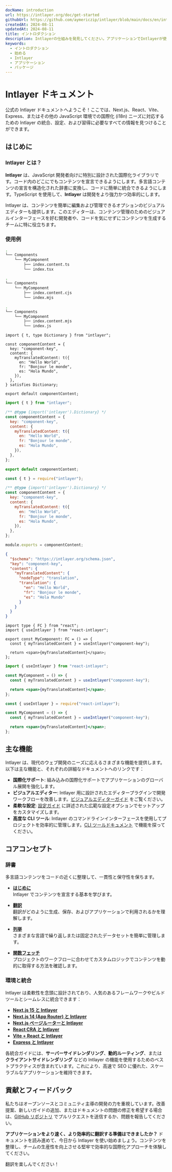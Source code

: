 ```yaml
---
docName: introduction
url: https://intlayer.org/doc/get-started
githubUrl: https://github.com/aymericzip/intlayer/blob/main/docs/en/introduction.md
createdAt: 2024-08-11
updatedAt: 2024-08-11
title: イントロダクション
description: Intlayerの仕組みを発見してください。アプリケーションでIntlayerが使用する手順を確認してください。さまざまなパッケージの機能を確認してください。
keywords:
  - イントロダクション
  - 始める
  - Intlayer
  - アプリケーション
  - パッケージ
---
```


# Intlayer ドキュメント

公式の Intlayer ドキュメントへようこそ！ここでは、Next.js、React、Vite、Express、またはその他の JavaScript 環境での国際化 (i18n) ニーズに対応するための Intlayer の統合、設定、および習得に必要なすべての情報を見つけることができます。

## はじめに

### Intlayer とは？

**Intlayer** は、JavaScript 開発者向けに特別に設計された国際化ライブラリです。コード内のどこにでもコンテンツを宣言できるようにします。多言語コンテンツの宣言を構造化された辞書に変換し、コードに簡単に統合できるようにします。TypeScript を使用して、**Intlayer** は開発をより強力かつ効率的にします。

Intlayer は、コンテンツを簡単に編集および管理できるオプションのビジュアルエディターも提供します。このエディターは、コンテンツ管理のためのビジュアルインターフェースを好む開発者や、コードを気にせずにコンテンツを生成するチームに特に役立ちます。

### 使用例

```bash codeFormat="typescript"
.
└── Components
    └── MyComponent
        ├── index.content.ts
        └── index.tsx
```

```bash codeFormat="commonjs"
.
└── Components
    └── MyComponent
        ├── index.content.cjs
        └── index.mjs
```

```bash codeFormat="esm"
.
└── Components
    └── MyComponent
        ├── index.content.mjs
        └── index.js
```

```tsx fileName="src/components/MyComponent/index.content.ts" contentDeclarationFormat="typescript"
import { t, type Dictionary } from "intlayer";

const componentContent = {
  key: "component-key",
  content: {
    myTranslatedContent: t({
      en: "Hello World",
      fr: "Bonjour le monde",
      es: "Hola Mundo",
    }),
  },
} satisfies Dictionary;

export default componentContent;
```

```javascript fileName="src/components/MyComponent/index.content.mjs" contentDeclarationFormat="esm"
import { t } from "intlayer";

/** @type {import('intlayer').Dictionary} */
const componentContent = {
  key: "component-key",
  content: {
    myTranslatedContent: t({
      en: "Hello World",
      fr: "Bonjour le monde",
      es: "Hola Mundo",
    }),
  },
};

export default componentContent;
```

```javascript fileName="src/components/MyComponent/index.content.cjs" contentDeclarationFormat="commonjs"
const { t } = require("intlayer");

/** @type {import('intlayer').Dictionary} */
const componentContent = {
  key: "component-key",
  content: {
    myTranslatedContent: t({
      en: "Hello World",
      fr: "Bonjour le monde",
      es: "Hola Mundo",
    }),
  },
};

module.exports = componentContent;
```

```json fileName="src/components/MyComponent/index.content.json" contentDeclarationFormat="json"
{
  "$schema": "https://intlayer.org/schema.json",
  "key": "component-key",
  "content": {
    "myTranslatedContent": {
      "nodeType": "translation",
      "translation": {
        "en": "Hello World",
        "fr": "Bonjour le monde",
        "es": "Hola Mundo"
      }
    }
  }
}
```

```tsx fileName="src/components/MyComponent/index.tsx" codeFormat="typescript"
import type { FC } from "react";
import { useIntlayer } from "react-intlayer";

export const MyComponent: FC = () => {
  const { myTranslatedContent } = useIntlayer("component-key");

  return <span>{myTranslatedContent}</span>;
};
```

```jsx fileName="src/components/MyComponent/index.mjx" codeFormat="esm"
import { useIntlayer } from "react-intlayer";

const MyComponent = () => {
  const { myTranslatedContent } = useIntlayer("component-key");

  return <span>{myTranslatedContent}</span>;
};
```

```jsx fileName="src/components/MyComponent/index.csx" codeFormat="commonjs"
const { useIntlayer } = require("react-intlayer");

const MyComponent = () => {
  const { myTranslatedContent } = useIntlayer("component-key");

  return <span>{myTranslatedContent}</span>;
};
```

## 主な機能

Intlayer は、現代のウェブ開発のニーズに応えるさまざまな機能を提供します。以下は主な機能と、それぞれの詳細なドキュメントへのリンクです：

- **国際化サポート**: 組み込みの国際化サポートでアプリケーションのグローバル展開を強化します。
- **ビジュアルエディター**: Intlayer 用に設計されたエディタープラグインで開発ワークフローを改善します。[ビジュアルエディターガイド](https://github.com/aymericzip/intlayer/blob/main/docs/ja/intlayer_visual_editor.md) をご覧ください。
- **柔軟な設定**: [設定ガイド](https://github.com/aymericzip/intlayer/blob/main/docs/ja/configuration.md) に詳述された広範な設定オプションでセットアップをカスタマイズします。
- **高度な CLI ツール**: Intlayer のコマンドラインインターフェースを使用してプロジェクトを効率的に管理します。[CLI ツールドキュメント](https://github.com/aymericzip/intlayer/blob/main/docs/ja/intlayer_cli.md) で機能を探ってください。

## コアコンセプト

### 辞書

多言語コンテンツをコードの近くに整理して、一貫性と保守性を保ちます。

- **[はじめに](https://github.com/aymericzip/intlayer/blob/main/docs/ja/dictionary/get_started.md)**  
  Intlayer でコンテンツを宣言する基本を学びます。

- **[翻訳](https://github.com/aymericzip/intlayer/blob/main/docs/ja/dictionary/translation.md)**  
  翻訳がどのように生成、保存、およびアプリケーションで利用されるかを理解します。

- **[列挙](https://github.com/aymericzip/intlayer/blob/main/docs/ja/dictionary/enumeration.md)**  
  さまざまな言語で繰り返しまたは固定されたデータセットを簡単に管理します。

- **[関数フェッチ](https://github.com/aymericzip/intlayer/blob/main/docs/ja/dictionary/function_fetching.md)**  
  プロジェクトのワークフローに合わせてカスタムロジックでコンテンツを動的に取得する方法を確認します。

### 環境と統合

Intlayer は柔軟性を念頭に設計されており、人気のあるフレームワークやビルドツールとシームレスに統合できます：

- **[Next.js 15 と Intlayer](https://github.com/aymericzip/intlayer/blob/main/docs/ja/intlayer_with_nextjs_15.md)**
- **[Next.js 14 (App Router) と Intlayer](https://github.com/aymericzip/intlayer/blob/main/docs/ja/intlayer_with_nextjs_14.md)**
- **[Next.js ページルーターと Intlayer](https://github.com/aymericzip/intlayer/blob/main/docs/ja/intlayer_with_nextjs_page_router.md)**
- **[React CRA と Intlayer](https://github.com/aymericzip/intlayer/blob/main/docs/ja/intlayer_with_create_react_app.md)**
- **[Vite + React と Intlayer](https://github.com/aymericzip/intlayer/blob/main/docs/ja/intlayer_with_vite+react.md)**
- **[Express と Intlayer](https://github.com/aymericzip/intlayer/blob/main/docs/ja/intlayer_with_express.md)**

各統合ガイドには、**サーバーサイドレンダリング**、**動的ルーティング**、または **クライアントサイドレンダリング** などの Intlayer の機能を使用するためのベストプラクティスが含まれています。これにより、高速で SEO に優れた、スケーラブルなアプリケーションを維持できます。

## 貢献とフィードバック

私たちはオープンソースとコミュニティ主導の開発の力を重視しています。改善提案、新しいガイドの追加、またはドキュメントの問題の修正を希望する場合は、[GitHub リポジトリ](https://github.com/aymericzip/intlayer/blob/main/docs) でプルリクエストを送信するか、問題を報告してください。

**アプリケーションをより速く、より効率的に翻訳する準備はできましたか？** ドキュメントを読み進めて、今日から Intlayer を使い始めましょう。コンテンツを整理し、チームの生産性を向上させる堅牢で効率的な国際化アプローチを体験してください。

翻訳を楽しんでください！
